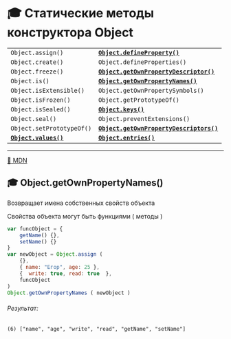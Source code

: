 <a name="top"></a>
# :mortar_board: Статические методы конструктора  Object

|  | |
|-|-|
| `Object.assign()` |  [**`Object.defineProperty()`**](#mortar_board-objectdefineproperty) |
| `Object.create()` | `Object.defineProperties()` |
| `Object.freeze()` | [**`Object.getOwnPropertyDescriptor()`**](#mortar_board-objectgetownpropertydescriptor) |
| `Object.is()` | [**`Object.getOwnPropertyNames()`**](Object.getOwnPropertyNames) |
| `Object.isExtensible()` | `Object.getOwnPropertySymbols()` |
| `Object.isFrozen()` | `Object.getPrototypeOf()` |
| `Object.isSealed()` | [**`Object.keys()`**](#objectkeys) |
| `Object.seal()` | `Object.preventExtensions()` |
| `Object.setPrototypeOf()` | [**`Object.getOwnPropertyDescriptors()`**](#mortar_board-objectgetownpropertydescriptors) |
| [**`Object.values()`**](#mortar_board-objectvalues) | [**`Object.entries()`**](#mortar_board-objectentries) | |

***
[:link: MDN](https://developer.mozilla.org/en-US/docs/Web/JavaScript/Reference/Global_Objects/Object)

## :mortar_board: Object.getOwnPropertyNames()
Возвращает имена собственных свойств объекта

Свойства объекта могут быть функциями ( методы )
```javascript
var funcObject = {
    getName() {},
    setName() {}
}
var newObject = Object.assign (
    {},
    { name: "Егор", age: 25 },
    {  write: true, read: true  },
    funcObject
)
Object.getOwnPropertyNames ( newObject )
```
###### Результат:
```console
(6) ["name", "age", "write", "read", "getName", "setName"]
```